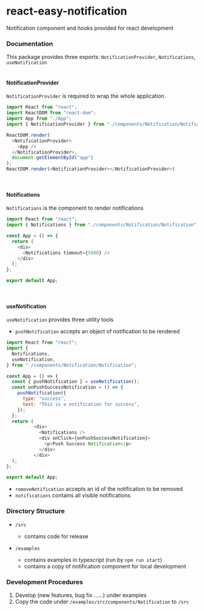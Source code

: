# react-easy-notification
Notification component and hooks provided for react development

### Documentation

This package provides three exports:
`NotificationProvider`, `Notifications`, `useNotification`
<br/><br/>
#### NotificationProvider
`NotificationProvider` is required to wrap the whole application.

```javascript
import React from "react";
import ReactDOM from "react-dom";
import App from "./App";
import { NotificationProvider } from "./components/Notification/Notification";

ReactDOM.render(
  <NotificationProvider>
    <App />
  </NotificationProvider>,
  document.getElementById("app")
);
ReactDOM.render(<NotificationProvider></NotificationProvider>)
```
<br/>

#### Notifications
`Notifications` is the component to render notifications

```javascript
import React from "react";
import { Notifications } from "./components/Notification/Notification";

const App = () => {
  return (
    <div>
      <Notifications timeout={5000} />
    </div>
  );
};

export default App;
```
<br/>

#### useNotification

`useNotification` provides three utility tools

* `pushNotification` accepts an object of notification to be rendered
```javascript
import React from "react";
import {
  Notifications,
  useNotification,
} from "./components/Notification/Notification";

const App = () => {
  const { pushNotification } = useNotification();
  const onPushSuccessNotification = () => {
    pushNotification({
      type: "success",
      text: "This is a notification for success",
    });
  };
  return (
          <div>
            <Notifications />
            <div onClick={onPushSuccessNotification}>
              <p>Push Success Notification</p>
            </div>
          </div>
  );
};

export default App;
```
* `removeNotification` accepts an id of the notification to be removed
* `notifications` contains all visible notifications

### Directory Structure

- `/src`

    - contains code for release

- `/examples`

    - contains examples in typescript (run by `npm run start`)
    - contains a copy of notification component for local development

### Development Procedures

1. Develop (new features, bug fix ......) under examples
2. Copy the code under `/examples/src/components/Notification` to `/src`